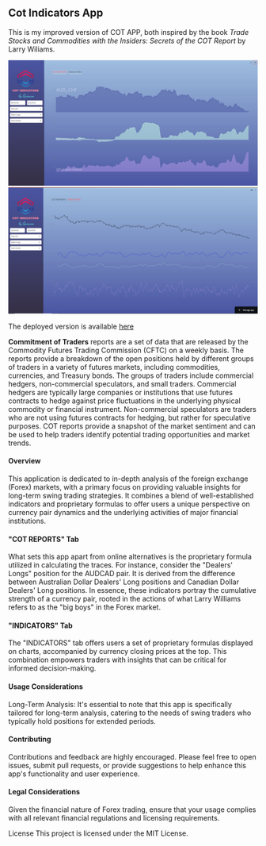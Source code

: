<H2> Cot Indicators App </H2>

This is my improved version of COT APP, both inspired by the book <em>Trade Stocks and Commodities with the Insiders: Secrets of the COT Report</em> by Larry Wiliams. 

![COT_app](https://github.com/gamaiun/cot-indicators.streamlit_app/blob/main/cot_indicators.JPG)
![COT_app](https://github.com/gamaiun/cot-indicators.streamlit_app/blob/main/cot_indicator2.JPG)

The deployed version is available [here](https://gamaiun-cot-app.streamlit.app/)

**Commitment of Traders** reports are a set of data that are released by the Commodity Futures Trading Commission (CFTC) on a weekly basis. The reports provide a breakdown of the open positions held by different groups of traders in a variety of futures markets, including commodities, currencies, and Treasury bonds. The groups of traders include commercial hedgers, non-commercial speculators, and small traders. Commercial hedgers are typically large companies or institutions that use futures contracts to hedge against price fluctuations in the underlying physical commodity or financial instrument. Non-commercial speculators are traders who are not using futures contracts for hedging, but rather for speculative purposes. COT reports provide a snapshot of the market sentiment and can be used to help traders identify potential trading opportunities and market trends.

<h4>Overview</h4>
<p>This application is dedicated to in-depth analysis of the foreign exchange (Forex) markets, with a primary focus on providing valuable insights for long-term swing trading strategies. It combines a blend of well-established indicators and proprietary formulas to offer users a unique perspective on currency pair dynamics and the underlying activities of major financial institutions.</p>

<h4>"COT REPORTS" Tab</h4>
<p> What sets this app apart from online alternatives is the proprietary formula utilized in calculating the traces. For instance, consider the "Dealers' Longs" position for the AUDCAD pair. It is derived from the difference between Australian Dollar Dealers' Long positions and Canadian Dollar Dealers' Long positions. In essence, these indicators portray the cumulative strength of a currency pair, rooted in the actions of what Larry Williams refers to as the "big boys" in the Forex market.</p>

<h4>"INDICATORS" Tab</h4>
<p>The "INDICATORS" tab offers users a set of proprietary formulas displayed on charts, accompanied by currency closing prices at the top. This combination empowers traders with insights that can be critical for informed decision-making.</p>
<h4>Usage Considerations</h4>
<p>Long-Term Analysis: It's essential to note that this app is specifically tailored for long-term analysis, catering to the needs of swing traders who typically hold positions for extended periods.</p>
<h4>Contributing</h4>
<p>Contributions and feedback are highly encouraged. Please feel free to open issues, submit pull requests, or provide suggestions to help enhance this app's functionality and user experience.</p>

<h4>Legal Considerations</h4>
<p>Given the financial nature of Forex trading, ensure that your usage complies with all relevant financial regulations and licensing requirements.</p>

License
This project is licensed under the MIT License.
